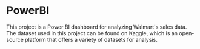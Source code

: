 # PowerBI
This project is a Power BI dashboard for analyzing Walmart's sales data. The dataset used in this project can be found on Kaggle, which is an open-source platform that offers a variety of datasets for analysis.

